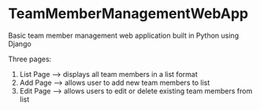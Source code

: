 # TeamMemberManagementWebApp
Basic team member management web application built in Python using Django

Three pages: 
1. List Page --> displays all team members in a list format
2. Add Page --> allows user to add new team members to list
3. Edit Page --> allows users to edit or delete existing team members from list


